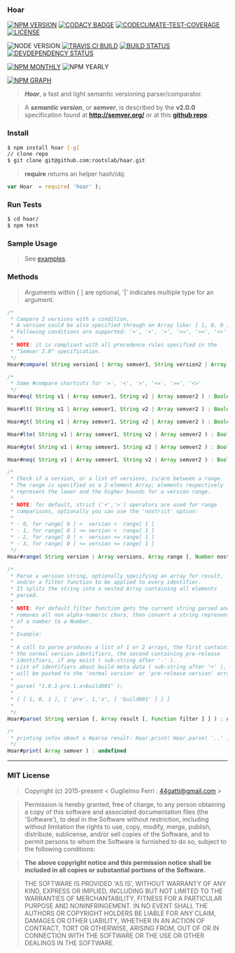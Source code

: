 ### Hoar

[![NPM VERSION](http://img.shields.io/npm/v/hoar.svg?style=flat)](https://www.npmjs.org/package/hoar)
[![CODACY BADGE](https://img.shields.io/codacy/b18ed7d95b0a4707a0ff7b88b30d3def.svg?style=flat)](https://www.codacy.com/public/44gatti/hoar)
[![CODECLIMATE-TEST-COVERAGE](https://img.shields.io/codeclimate/coverage/github/rootslab/hoar.svg?style=flat)](https://codeclimate.com/github/rootslab/hoar)
[![LICENSE](http://img.shields.io/badge/license-MIT-blue.svg?style=flat)](https://github.com/rootslab/hoar#mit-license)

![NODE VERSION](https://img.shields.io/node/v/hoar.svg)
[![TRAVIS CI BUILD](http://img.shields.io/travis/rootslab/hoar.svg?style=flat)](http://travis-ci.org/rootslab/hoar)
[![BUILD STATUS](http://img.shields.io/david/rootslab/hoar.svg?style=flat)](https://david-dm.org/rootslab/hoar)
[![DEVDEPENDENCY STATUS](http://img.shields.io/david/dev/rootslab/hoar.svg?style=flat)](https://david-dm.org/rootslab/hoar#info=devDependencies)

[![NPM MONTHLY](http://img.shields.io/npm/dm/hoar.svg?style=flat)](http://npm-stat.com/charts.html?package=hoar)
![NPM YEARLY](https://img.shields.io/npm/dy/hoar.svg)

[![NPM GRAPH](https://nodei.co/npm/hoar.png?downloads=true&downloadRank=true&stars=true)](https://nodei.co/npm/hoar/)

> **_Hoar_**, a fast and light semantic versioning parser/comparator.

> A **_semantic version_**, or **_semver_**, is described by the **v2.0.0** specification found at __http://semver.org/__ or at this __[github repo](https://github.com/mojombo/semver/blob/master/semver.md)__.

### Install

```bash
$ npm install hoar [-g]
// clone repo
$ git clone git@github.com:rootslab/hoar.git
```

> __require__ returns an helper hash/obj.

```javascript
var Hoar  = require( 'hoar' );
```

### Run Tests

```bash
$ cd hoar/
$ npm test
```

### Sample Usage

> See [examples](example/).


### Methods

> Arguments within [ ] are optional, '|' indicates multiple type for an argument.

```javascript
/*
 * Compare 2 versions with a condition.
 * A version could be also specified through an Array like: [ 1, 0, 0 ].
 * Following conditions are supported: '=', '<', '>', '<=', '>=', '<>'
 *
 * NOTE: it is compliant with all precedence rules specified in the
 * "Semver 2.0" specification.
 */
Hoar#compare( String version1 | Array semver1, String version2 | Array semver2, String condition ) : Boolean

/*
 * Some #compare shortcuts for '=', '<', '>', '<=', '>=', '<>'
 */
Hoar#eq( String v1 | Array semver1, String v2 | Array semver2 ) : Boolean

Hoar#lt( String v1 | Array semver1, String v2 | Array semver2 ) : Boolean

Hoar#gt( String v1 | Array semver1, String v2 | Array semver2 ) : Boolean

Hoar#lte( String v1 | Array semver1, String v2 | Array semver2 ) : Boolean

Hoar#gte( String v1 | Array semver1, String v2 | Array semver2 ) : Boolean

Hoar#neq( String v1 | Array semver1, String v2 | Array semver2 ) : Boolean

/*
 * Check if a version, or a list of versions, is/are between a range.
 * The range is specified as a 2-element Array; elements respectively
 * represent the lower and the higher bounds for a version range.
 *
 * NOTE: for default, strict ('<','>') operators are used for range
 * comparisons, optionally you can use the 'nostrict' option:
 *
 * - 0, for range[ 0 ] <  version <  range[ 1 ]
 * - 1, for range[ 0 ] <= version <  range[ 1 ]
 * - 2, for range[ 0 ] <  version <= range[ 1 ]
 * - 3, for range[ 0 ] <= version <= range[ 1 ]
 */
Hoar#range( String version | Array versions, Array range [, Number nostrict [, Boolean debug ] ] ) : Boolean

/*
 * Parse a version string, optionally specifying an array for result,
 * and/or a filter function to be applied to every identifier.
 * It splits the string into a nested Array containing all elements
 * parsed.
 *
 * NOTE: For default filter function gets the current string parsed and
 * removes all non alpha-numeric chars, then convert a string representation
 * of a number to a Number.
 *
 * Example:
 *
 * A call to parse produces a list of 1 or 2 arrays, the first containing
 * the normal version identifiers, the second containing pre-release
 * identifiers, if any exist ( sub-string after '-' ).
 * List of identifiers about build meta data ( sub-string after '+' ),
 * will be pushed to the 'normal version' or 'pre-release version' array.
 *
 * parse( "1.0.1-pre.1.x+build001" );
 *
 * [ [ 1, 0, 1 ], [ 'pre', 1,'x', [ 'build001' ] ] ]
 *
 */
Hoar#parse( String version [, Array result [, Function filter ] ] ) : Array

/*
 * printing infos about a #parse result: Hoar.print( Hoar.parse( '..' ) );
 */
Hoar#print( Array semver ) : undefined


```

------------------------------------------------------------------------


### MIT License

> Copyright (c) 2015-present &lt; Guglielmo Ferri : 44gatti@gmail.com &gt;

> Permission is hereby granted, free of charge, to any person obtaining
> a copy of this software and associated documentation files (the
> 'Software'), to deal in the Software without restriction, including
> without limitation the rights to use, copy, modify, merge, publish,
> distribute, sublicense, and/or sell copies of the Software, and to
> permit persons to whom the Software is furnished to do so, subject to
> the following conditions:

> __The above copyright notice and this permission notice shall be
> included in all copies or substantial portions of the Software.__

> THE SOFTWARE IS PROVIDED 'AS IS', WITHOUT WARRANTY OF ANY KIND,
> EXPRESS OR IMPLIED, INCLUDING BUT NOT LIMITED TO THE WARRANTIES OF
> MERCHANTABILITY, FITNESS FOR A PARTICULAR PURPOSE AND NONINFRINGEMENT.
> IN NO EVENT SHALL THE AUTHORS OR COPYRIGHT HOLDERS BE LIABLE FOR ANY
> CLAIM, DAMAGES OR OTHER LIABILITY, WHETHER IN AN ACTION OF CONTRACT,
> TORT OR OTHERWISE, ARISING FROM, OUT OF OR IN CONNECTION WITH THE
> SOFTWARE OR THE USE OR OTHER DEALINGS IN THE SOFTWARE.
